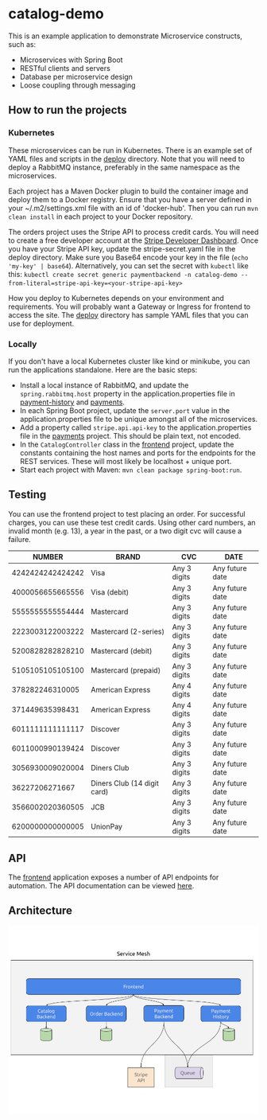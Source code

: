 
# catalog-demo

This is an example application to demonstrate Microservice constructs, such as:

- Microservices with Spring Boot
- RESTful clients and servers
- Database per microservice design
- Loose coupling through messaging

## How to run the projects

### Kubernetes

These microservices can be run in Kubernetes.  There is an example set of YAML files and scripts in the [deploy](./deploy) directory.  Note that you will need to deploy a RabbitMQ instance, preferably in the same namespace as the microservices.

Each project has a Maven Docker plugin to build the container image and deploy them to a Docker registry.  Ensure that you have a server defined in your ~/.m2/settings.xml file with an id of 'docker-hub'.  Then you can run `mvn clean install` in each project to your Docker repository.

The orders project uses the Stripe API to process credit cards.  You will need to create a free developer account at the [Stripe Developer Dashboard](https://dashboard.stripe.com/register). Once you have your Stripe API key, update the stripe-secret.yaml file in the deploy directory.  Make sure you Base64 encode your key in the file (`echo 'my-key' | base64`).  Alternatively, you can set the secret with `kubectl` like this: `kubectl create secret generic paymentbackend -n catalog-demo --from-literal=stripe-api-key=<your-stripe-api-key>`

How you deploy to Kubernetes depends on your environment and requirements.  You will probably want a Gateway or Ingress for frontend to access the site.  The [deploy](./deploy) directory has sample YAML files that you can use for deployment.

### Locally

If you don't have a local Kubernetes cluster like kind or minikube, you can run the applications standalone.  Here are the basic steps:

- Install a local instance of RabbitMQ, and update the `spring.rabbitmq.host` property in the application.properties file in [payment-history](payment-history) and [payments](payments).
- In each Spring Boot project, update the `server.port` value in the application.properties file to be unique amongst all of the microservices.
- Add a property called `stripe.api.api-key` to the application.properties file in the [payments](payments) project.  This should be plain text, not encoded.
- In the `CatalogController` class in the [frontend](frontend) project, update the constants containing the host names and ports for the endpoints for the REST services.  These will most likely be localhost + unique port.
- Start each project with Maven: `mvn clean package spring-boot:run`.

## Testing

You can use the frontend project to test placing an order.  For successful charges, you can use these test credit cards.  Using other card numbers, an invalid month (e.g. 13), a year in the past, or a two digit cvc will cause a failure.

| NUMBER           | BRAND                       | CVC          | DATE            |
|------------------|-----------------------------|--------------|-----------------|
| 4242424242424242 | Visa                        | Any 3 digits | Any future date |
| 4000056655665556 | Visa (debit)                | Any 3 digits | Any future date |
| 5555555555554444 | Mastercard                  | Any 3 digits | Any future date |
| 2223003122003222 | Mastercard (2-series)       | Any 3 digits | Any future date |
| 5200828282828210 | Mastercard (debit)          | Any 3 digits | Any future date |
| 5105105105105100 | Mastercard (prepaid)        | Any 3 digits | Any future date |
| 378282246310005  | American Express            | Any 4 digits | Any future date |
| 371449635398431  | American Express            | Any 4 digits | Any future date |
| 6011111111111117 | Discover                    | Any 3 digits | Any future date |
| 6011000990139424 | Discover                    | Any 3 digits | Any future date |
| 3056930009020004 | Diners Club                 | Any 3 digits | Any future date |
| 36227206271667   | Diners Club (14 digit card) | Any 3 digits | Any future date |
| 3566002020360505 | JCB                         | Any 3 digits | Any future date |
| 6200000000000005 | UnionPay                    | Any 3 digits | Any future date |

## API
The [frontend](frontend) application exposes a number of API endpoints for automation.  The API documentation can be viewed [here](https://documenter.getpostman.com/view/1749839/UVyxQtit).


## Architecture

![Architecture](images/catalog-demo-architecture.png)
